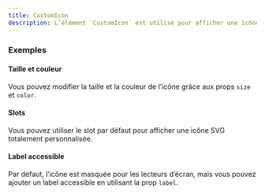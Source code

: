 ```yaml
---
title: CustomIcon
description: L’élément `CustomIcon` est utilisé pour afficher une icône personnalisée parmi celles définies dans les options de Vue Dot.
---
```


<doc-tabs>

<doc-tab-item label="Utilisation">

<doc-usage name="custom-icon"></doc-usage>

### Exemples

#### Taille et couleur

Vous pouvez modifier la taille et la couleur de l’icône grâce aux props `size` et `color`.

<doc-example file="custom-icon/size-color"></doc-example>

#### Slots

Vous pouvez utiliser le slot par défaut pour afficher une icône SVG totalement personnalisée.

<doc-example file="custom-icon/slot"></doc-example>

#### Label accessible

Par défaut, l’icône est masquée pour les lecteurs d’écran, mais vous pouvez ajouter un label accessible en utilisant la prop `label`.

<doc-example file="custom-icon/label"></doc-example>

</doc-tab-item>

<doc-tab-item label="API">
<doc-api name="custom-icon"></doc-api>
</doc-tab-item>

</doc-tabs>
